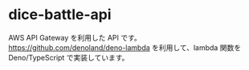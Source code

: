 # dice-battle-api

AWS API Gateway を利用した API です。  
<https://github.com/denoland/deno-lambda> を利用して、lambda 関数を Deno/TypeScript で実装しています。
